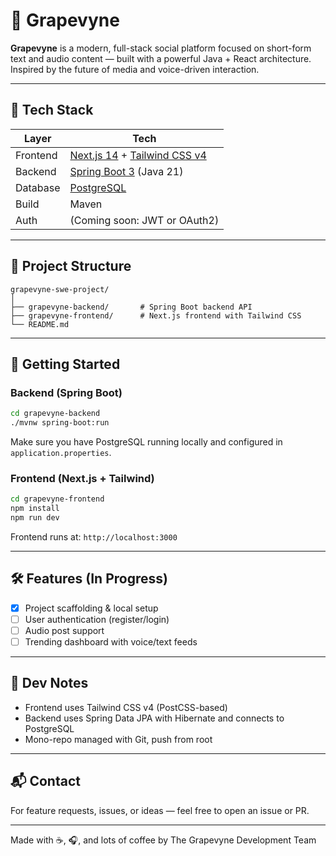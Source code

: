 # 🍇 Grapevyne

**Grapevyne** is a modern, full-stack social platform focused on short-form text and audio content — built with a powerful Java + React architecture. Inspired by the future of media and voice-driven interaction.

---

## 🔧 Tech Stack

| Layer    | Tech                                                                            |
| -------- | ------------------------------------------------------------------------------- |
| Frontend | [Next.js 14](https://nextjs.org/) + [Tailwind CSS v4](https://tailwindcss.com/) |
| Backend  | [Spring Boot 3](https://spring.io/projects/spring-boot) (Java 21)               |
| Database | [PostgreSQL](https://www.postgresql.org/)                                       |
| Build    | Maven                                                                           |
| Auth     | (Coming soon: JWT or OAuth2)                                                    |

---

## 📁 Project Structure

```
grapevyne-swe-project/
│
├── grapevyne-backend/       # Spring Boot backend API
├── grapevyne-frontend/      # Next.js frontend with Tailwind CSS
└── README.md
```

---

## 🚀 Getting Started

### Backend (Spring Boot)

```bash
cd grapevyne-backend
./mvnw spring-boot:run
```

Make sure you have PostgreSQL running locally and configured in `application.properties`.

### Frontend (Next.js + Tailwind)

```bash
cd grapevyne-frontend
npm install
npm run dev
```

Frontend runs at: `http://localhost:3000`

---

## 🛠 Features (In Progress)

- [x] Project scaffolding & local setup
- [ ] User authentication (register/login)
- [ ] Audio post support
- [ ] Trending dashboard with voice/text feeds

---

## 🧠 Dev Notes

- Frontend uses Tailwind CSS v4 (PostCSS-based)
- Backend uses Spring Data JPA with Hibernate and connects to PostgreSQL
- Mono-repo managed with Git, push from root

---

## 📬 Contact

For feature requests, issues, or ideas — feel free to open an issue or PR.

---

Made with ☕, 🎧, and lots of coffee by The Grapevyne Development Team
